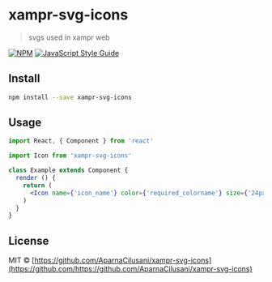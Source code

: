 # xampr-svg-icons

> svgs used in xampr web

[![NPM](https://img.shields.io/npm/v/xampr-svg-icons.svg)](https://www.npmjs.com/package/xampr-svg-icons) [![JavaScript Style Guide](https://img.shields.io/badge/code_style-standard-brightgreen.svg)](https://standardjs.com)

## Install

```bash
npm install --save xampr-svg-icons
```

## Usage

```jsx
import React, { Component } from 'react'

import Icon from 'xampr-svg-icons'

class Example extends Component {
  render () {
    return (
      <Icon name={'icon_name'} color={'required_colorname'} size={'24px'}/>
    )
  }
}
```

## License

MIT © [https://github.com/AparnaCilusani/xampr-svg-icons](https://github.com/https://github.com/AparnaCilusani/xampr-svg-icons)
